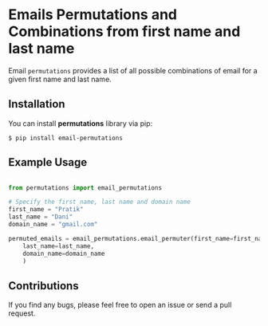 # Emails Permutations and Combinations from first name and last name

Email `permutations` provides a list of all possible combinations of email for a given first name
and last name.

## Installation

You can install **permutations** library via pip:

    $ pip install email-permutations

## Example Usage

```python

from permutations import email_permutations

# Specify the first name, last name and domain name
first_name = "Pratik"
last_name = "Dani"
domain_name = "gmail.com"

permuted_emails = email_permutations.email_permuter(first_name=first_name,
	last_name=last_name,
	domain_name=domain_name
	)
```

## Contributions

If you find any bugs, please feel free to open an issue or send a pull request.
